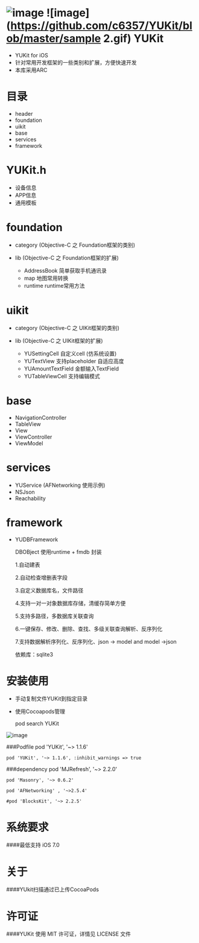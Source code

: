 ![image](https://github.com/c6357/YUKit/blob/master/sample.gif)
![image](https://github.com/c6357/YUKit/blob/master/sample 2.gif)
YUKit
=================
* YUKit for iOS
* 针对常用开发框架的一些类别和扩展，方便快速开发
* 本库采用ARC

目录
=================
* header
* foundation
* uikit
* base
* services
* framework

YUKit.h
=================
* 设备信息
* APP信息
* 通用模板

foundation
=================
* category (Objective-C 之 Foundation框架的类别)

* lib (Objective-C 之 Foundation框架的扩展)
   * AddressBook       简单获取手机通讯录
   * map                 地图常用转换
   * runtime             runtime常用方法

uikit
=================
* category (Objective-C 之 UIKit框架的类别)

* lib (Objective-C 之 UIKit框架的扩展)
   * YUSettingCell            自定义cell (仿系统设置)
   * YUTextView               支持placeholder 自适应高度
   * YUAmountTextField        金额输入TextField
   * YUTableViewCell          支持编辑模式



base
=================
* NavigationController
* TableView
* View
* ViewController
* ViewModel


services
=================
*  YUService (AFNetworking 使用示例)
*  NSJson
*  Reachability


framework
=================
* YUDBFramework

   DBOBject 使用runtime + fmdb 封装
 
    1.自动建表
 
    2.自动检查增删表字段
 
    3.自定义数据库名，文件路径
 
    4.支持一对一对象数据库存储，清缓存简单方便
 
    5.支持多路径，多数据库关联查询
 
    6.一键保存、修改、删除、查找、多级关联查询解析、反序列化
 
    7.支持数据解析序列化、反序列化、json -> model  and  model ->json
    
    依赖库：sqlite3

 

 
 
安装使用
=================

* 手动复制文件YUKit到指定目录

* 使用Cocoapods管理

    pod search YUKit  
  
![image](https://github.com/c6357/YUKit/blob/master/install.png)

###Podfile
    pod 'YUKit', '~> 1.1.6'

    pod 'YUKit', '~> 1.1.6', :inhibit_warnings => true

###dependency
    pod 'MJRefresh', '~> 2.2.0'

    pod 'Masonry', '~> 0.6.2'

    pod 'AFNetworking' , '~>2.5.4'

    #pod 'BlocksKit', '~> 2.2.5'


系统要求
=================
####最低支持 iOS 7.0
 
 
关于
=================
####YUkit扫描通过已上传CocoaPods


许可证
=================
####YUKit 使用 MIT 许可证，详情见 LICENSE 文件
 
 
